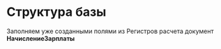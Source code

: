 # Структура базы

Заполняем уже созданными полями из Регистров расчета документ **НачислениеЗарплаты** 
